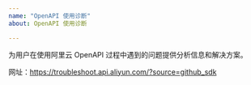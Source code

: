 ```yaml
---
name: "OpenAPI 使用诊断"
about: OpenAPI 使用诊断

---
```


为用户在使用阿里云 OpenAPI 过程中遇到的问题提供分析信息和解决方案。

网址：https://troubleshoot.api.aliyun.com/?source=github_sdk
